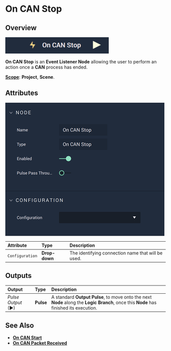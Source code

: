 # On CAN Stop

## Overview

![The On CAN Stop Node.](../../../../.gitbook/assets/oncanstopupdatedimage.png)

**On CAN Stop** is an **Event Listener Node** allowing the user to perform an action once a **CAN** process has ended.

[**Scope**](../../overview.md#scopes): **Project**, **Scene**.

## Attributes

![The On CAN Stop Node Attributes.](../../../../.gitbook/assets/oncanstopatts20231.png)

| Attribute | Type | Description |
| :--- | :--- | :--- |
| `Configuration` | **Drop-down** | The identifying connection name that will be used. |

## Outputs

| Output | Type | Description |
| :--- | :--- | :--- |
| _Pulse Output_ \(►\) | **Pulse** | A standard **Output Pulse**, to move onto the next **Node** along the **Logic Branch**, once this **Node** has finished its execution. |

## See Also

* [**On CAN Start**](oncanstart.md)
* [**On CAN Packet Received**](oncanpacketreceived.md)

